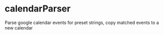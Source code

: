 # calendarParser
Parse google calendar events for preset strings, copy matched events to a new calendar
